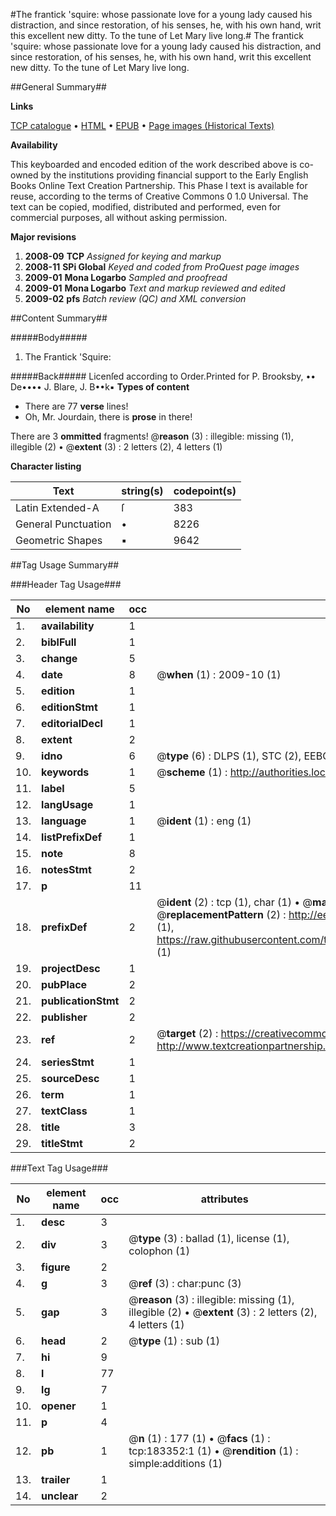 #The frantick 'squire: whose passionate love for a young lady caused his distraction, and since restoration, of his senses, he, with his own hand, writ this excellent new ditty. To the tune of Let Mary live long.#
The frantick 'squire: whose passionate love for a young lady caused his distraction, and since restoration, of his senses, he, with his own hand, writ this excellent new ditty. To the tune of Let Mary live long.

##General Summary##

**Links**

[TCP catalogue](http://www.ota.ox.ac.uk/tcp/)  • 
[HTML](http://tei.it.ox.ac.uk/tcp/Texts-HTML/free/B03/B03371.html)  • 
[EPUB](http://tei.it.ox.ac.uk/tcp/Texts-EPUB/free/B03/B03371.epub) • 
[Page images (Historical Texts)](https://data.historicaltexts.jisc.ac.uk/view?pubId=eebo-99887704e&pageId=eebo-99887704e-183352-1)

**Availability**

This keyboarded and encoded edition of the
	       work described above is co-owned by the institutions
	       providing financial support to the Early English Books
	       Online Text Creation Partnership. This Phase I text is
	       available for reuse, according to the terms of Creative
	       Commons 0 1.0 Universal. The text can be copied,
	       modified, distributed and performed, even for
	       commercial purposes, all without asking permission.

**Major revisions**

1. __2008-09__ __TCP__ *Assigned for keying and markup*
1. __2008-11__ __SPi Global__ *Keyed and coded from ProQuest page images*
1. __2009-01__ __Mona Logarbo__ *Sampled and proofread*
1. __2009-01__ __Mona Logarbo__ *Text and markup reviewed and edited*
1. __2009-02__ __pfs__ *Batch review (QC) and XML conversion*

##Content Summary##

#####Body#####

1. The Frantick 'Squire:

#####Back#####
Licenſed according to Order.Printed for P. Brooksby, •• De•••• J. Blare, J. B••k▪
**Types of content**

  * There are 77 **verse** lines!
  * Oh, Mr. Jourdain, there is **prose** in there!

There are 3 **ommitted** fragments! 
 @__reason__ (3) : illegible: missing (1), illegible (2)  •  @__extent__ (3) : 2 letters (2), 4 letters (1)

**Character listing**


|Text|string(s)|codepoint(s)|
|---|---|---|
|Latin Extended-A|ſ|383|
|General Punctuation|•|8226|
|Geometric Shapes|▪|9642|

##Tag Usage Summary##

###Header Tag Usage###

|No|element name|occ|attributes|
|---|---|---|---|
|1.|__availability__|1||
|2.|__biblFull__|1||
|3.|__change__|5||
|4.|__date__|8| @__when__ (1) : 2009-10 (1)|
|5.|__edition__|1||
|6.|__editionStmt__|1||
|7.|__editorialDecl__|1||
|8.|__extent__|2||
|9.|__idno__|6| @__type__ (6) : DLPS (1), STC (2), EEBO-CITATION (1), PROQUEST (1), VID (1)|
|10.|__keywords__|1| @__scheme__ (1) : http://authorities.loc.gov/ (1)|
|11.|__label__|5||
|12.|__langUsage__|1||
|13.|__language__|1| @__ident__ (1) : eng (1)|
|14.|__listPrefixDef__|1||
|15.|__note__|8||
|16.|__notesStmt__|2||
|17.|__p__|11||
|18.|__prefixDef__|2| @__ident__ (2) : tcp (1), char (1)  •  @__matchPattern__ (2) : ([0-9\-]+):([0-9IVX]+) (1), (.+) (1)  •  @__replacementPattern__ (2) : http://eebo.chadwyck.com/downloadtiff?vid=$1&page=$2 (1), https://raw.githubusercontent.com/textcreationpartnership/Texts/master/tcpchars.xml#$1 (1)|
|19.|__projectDesc__|1||
|20.|__pubPlace__|2||
|21.|__publicationStmt__|2||
|22.|__publisher__|2||
|23.|__ref__|2| @__target__ (2) : https://creativecommons.org/publicdomain/zero/1.0/ (1), http://www.textcreationpartnership.org/docs/. (1)|
|24.|__seriesStmt__|1||
|25.|__sourceDesc__|1||
|26.|__term__|1||
|27.|__textClass__|1||
|28.|__title__|3||
|29.|__titleStmt__|2||


###Text Tag Usage###

|No|element name|occ|attributes|
|---|---|---|---|
|1.|__desc__|3||
|2.|__div__|3| @__type__ (3) : ballad (1), license (1), colophon (1)|
|3.|__figure__|2||
|4.|__g__|3| @__ref__ (3) : char:punc (3)|
|5.|__gap__|3| @__reason__ (3) : illegible: missing (1), illegible (2)  •  @__extent__ (3) : 2 letters (2), 4 letters (1)|
|6.|__head__|2| @__type__ (1) : sub (1)|
|7.|__hi__|9||
|8.|__l__|77||
|9.|__lg__|7||
|10.|__opener__|1||
|11.|__p__|4||
|12.|__pb__|1| @__n__ (1) : 177 (1)  •  @__facs__ (1) : tcp:183352:1 (1)  •  @__rendition__ (1) : simple:additions (1)|
|13.|__trailer__|1||
|14.|__unclear__|2||
